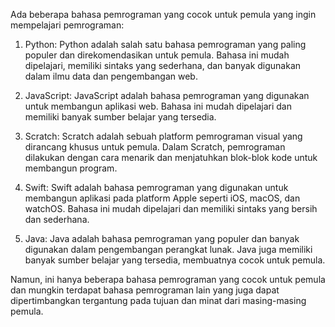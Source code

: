 Ada beberapa bahasa pemrograman yang cocok untuk pemula yang ingin mempelajari pemrograman:

1. Python: Python adalah salah satu bahasa pemrograman yang paling populer dan direkomendasikan untuk pemula. Bahasa ini mudah dipelajari, memiliki sintaks yang sederhana, dan banyak digunakan dalam ilmu data dan pengembangan web.

2. JavaScript: JavaScript adalah bahasa pemrograman yang digunakan untuk membangun aplikasi web. Bahasa ini mudah dipelajari dan memiliki banyak sumber belajar yang tersedia.

3. Scratch: Scratch adalah sebuah platform pemrograman visual yang dirancang khusus untuk pemula. Dalam Scratch, pemrograman dilakukan dengan cara menarik dan menjatuhkan blok-blok kode untuk membangun program.

4. Swift: Swift adalah bahasa pemrograman yang digunakan untuk membangun aplikasi pada platform Apple seperti iOS, macOS, dan watchOS. Bahasa ini mudah dipelajari dan memiliki sintaks yang bersih dan sederhana.

5. Java: Java adalah bahasa pemrograman yang populer dan banyak digunakan dalam pengembangan perangkat lunak. Java juga memiliki banyak sumber belajar yang tersedia, membuatnya cocok untuk pemula.

Namun, ini hanya beberapa bahasa pemrograman yang cocok untuk pemula dan mungkin terdapat bahasa pemrograman lain yang juga dapat dipertimbangkan tergantung pada tujuan dan minat dari masing-masing pemula.
